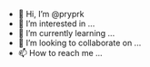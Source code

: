 - 👋 Hi, I’m @pryprk
- 👀 I’m interested in ...
- 🌱 I’m currently learning ...
- 💞️ I’m looking to collaborate on ...
- 📫 How to reach me ...

<!---
pryprk/pryprk is a ✨ special ✨ repository because its `README.md` (this file) appears on your GitHub profile.
You can click the Preview link to take a look at your changes.
--->
